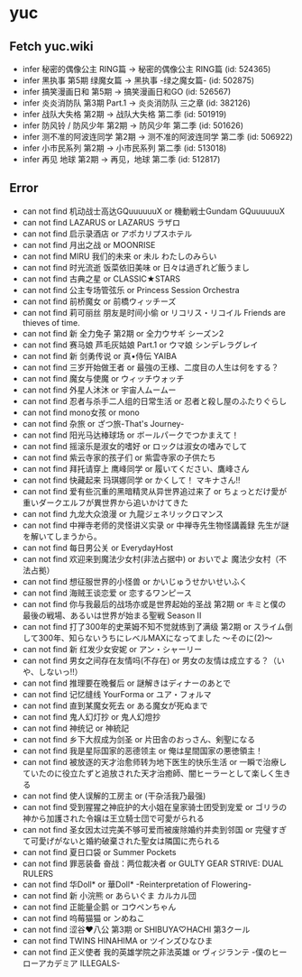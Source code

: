 # yuc
## Fetch yuc.wiki
- infer 秘密的偶像公主 RING篇 -> 秘密的偶像公主 RING篇 (id: 524365)
- infer 黑执事 第5期 绿魔女篇 -> 黑执事 -绿之魔女篇- (id: 502875)
- infer 搞笑漫画日和 第5期 -> 搞笑漫画日和GO (id: 526567)
- infer 炎炎消防队 第3期 Part.1 -> 炎炎消防队 三之章 (id: 382126)
- infer 战队大失格 第2期 -> 战队大失格 第二季 (id: 501919)
- infer 防风铃 / 防风少年 第2期 -> 防风少年 第二季 (id: 501626)
- infer 测不准的阿波连同学 第2期 -> 测不准的阿波连同学 第二季 (id: 506922)
- infer 小市民系列 第2期 -> 小市民系列 第二季 (id: 513018)
- infer 再见 地球 第2期 -> 再见，地球 第二季 (id: 512817)
## Error
- can not find 机动战士高达GQuuuuuuX or 機動戦士Gundam GQuuuuuuX
- can not find LAZARUS or LAZARUS ラザロ
- can not find 启示录酒店 or アポカリプスホテル
- can not find 月出之战 or MOONRISE
- can not find MIRU 我们的未来 or 未ル わたしのみらい
- can not find 时光流逝 饭菜依旧美味 or 日々は過ぎれど飯うまし
- can not find 古典之星 or CLASSIC★STARS
- can not find 公主专场管弦乐 or Princess Session Orchestra
- can not find 前桥魔女 or 前橋ウィッチーズ
- can not find 莉可丽丝 朋友是时间小偷 or リコリス・リコイル Friends are thieves of time.
- can not find 新 全力兔子 第2期 or 全力ウサギ シーズン2
- can not find 赛马娘 芦毛灰姑娘 Part.1 or ウマ娘 シンデレラグレイ
- can not find 新 剑勇传说 or 真•侍伝 YAIBA
- can not find 三岁开始做王者 or 最強の王様、二度目の人生は何をする？
- can not find 魔女与使魔 or ウィッチウォッチ
- can not find 外星人沐沐 or 宇宙人ムームー
- can not find 忍者与杀手二人组的日常生活 or 忍者と殺し屋のふたりぐらし
- can not find mono女孩 or mono
- can not find 杂旅 or ざつ旅-That's Journey-
- can not find 阳光马达棒球场 or ボールパークでつかまえて！
- can not find 摇滚乐是淑女的嗜好 or ロックは淑女の嗜みでして
- can not find 紫云寺家的孩子们 or 紫雲寺家の子供たち
- can not find 拜托请穿上 鹰峰同学 or 履いてください、鷹峰さん
- can not find 快藏起来 玛琪娜同学 or かくして！ マキナさん!!
- can not find 爱有些沉重的黑暗精灵从异世界追过来了 or ちょっとだけ愛が重いダークエルフが異世界から追いかけてきた
- can not find 九龙大众浪漫 or 九龍ジェネリックロマンス
- can not find 中禅寺老师的灵怪讲义实录 or 中禅寺先生物怪講義録 先生が謎を解いてしまうから。
- can not find 每日男公关 or EverydayHost
- can not find 欢迎来到魔法少女村(非法占据中) or おいでよ 魔法少女村（不法占拠）
- can not find 想征服世界的小怪兽 or かいじゅうせかいせいふく
- can not find 海贼王谈恋爱 or 恋するワンピース
- can not find 你与我最后的战场亦或是世界起始的圣战 第2期 or キミと僕の最後の戦場、あるいは世界が始まる聖戦 Season II
- can not find 打了300年的史莱姆不知不觉就练到了满级 第2期 or スライム倒して300年、知らないうちにレベルMAXになってました 〜そのに(2)〜
- can not find 新 红发少女安妮 or アン・シャーリー
- can not find 男女之间存在友情吗(不存在) or 男女の友情は成立する？（いや、しないっ!!）
- can not find 推理要在晚餐后 or 謎解きはディナーのあとで
- can not find 记忆缝线 YourForma or ユア・フォルマ
- can not find 直到某魔女死去 or ある魔女が死ぬまで
- can not find 鬼人幻灯抄 or 鬼人幻燈抄
- can not find 神统记 or 神統記
- can not find 乡下大叔成为剑圣 or 片田舎のおっさん、剣聖になる
- can not find 我是星际国家的恶德领主 or 俺は星間国家の悪徳領主！
- can not find 被放逐的天才治愈师转为地下医生的快乐生活 or 一瞬で治療していたのに役立たずと追放された天才治癒師、闇ヒーラーとして楽しく生きる
- can not find 使人误解的工房主 or (干杂活我乃最强)
- can not find 受到猩猩之神庇护的大小姐在皇家骑士团受到宠爱 or ゴリラの神から加護された令嬢は王立騎士団で可愛がられる
- can not find 圣女因太过完美不够可爱而被废除婚约并卖到邻国 or 完璧すぎて可愛げがないと婚約破棄された聖女は隣国に売られる
- can not find 夏日口袋 or Summer Pockets
- can not find 罪恶装备 奋战：两位裁决者 or GULTY GEAR STRIVE: DUAL RULERS
- can not find 华Doll* or 華Doll* -Reinterpretation of Flowering-
- can not find 新 小浣熊 or あらいぐま カルカル団
- can not find 正能量企鹅 or コウペンちゃん
- can not find 呜莓猫猫 or ンめねこ
- can not find 涩谷♥八公 第3期 or SHIBUYA♡HACHI 第3クール
- can not find TWINS HINAHIMA or ツインズひなひま
- can not find 正义使者 我的英雄学院之非法英雄 or ヴィジランテ -僕のヒーローアカデミア ILLEGALS-
